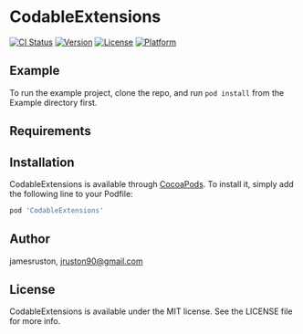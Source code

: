 # CodableExtensions

[![CI Status](http://img.shields.io/travis/jamesruston/CodableExtensions.svg?style=flat)](https://travis-ci.org/jamesruston/CodableExtensions)
[![Version](https://img.shields.io/cocoapods/v/CodableExtensions.svg?style=flat)](http://cocoapods.org/pods/CodableExtensions)
[![License](https://img.shields.io/cocoapods/l/CodableExtensions.svg?style=flat)](http://cocoapods.org/pods/CodableExtensions)
[![Platform](https://img.shields.io/cocoapods/p/CodableExtensions.svg?style=flat)](http://cocoapods.org/pods/CodableExtensions)

## Example

To run the example project, clone the repo, and run `pod install` from the Example directory first.

## Requirements

## Installation

CodableExtensions is available through [CocoaPods](http://cocoapods.org). To install
it, simply add the following line to your Podfile:

```ruby
pod 'CodableExtensions'
```

## Author

jamesruston, jruston90@gmail.com

## License

CodableExtensions is available under the MIT license. See the LICENSE file for more info.
